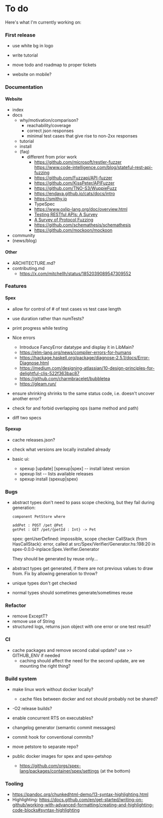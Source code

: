 # To do

Here's what I'm currently working on:

### First release

- use white bg in logo

- write tutorial

- move todo and roadmap to proper tickets

- website on mobile?

### Documentation

#### Website

+ index
+ docs
  - why/motivation/comparison?
    * reachability/coverage
    * correct json responses
    * minimal test cases that give rise to non-2xx responses
  - tutorial
  - install
  - (faq)
    * different from prior work
      - https://github.com/microsoft/restler-fuzzer
        https://www.code-intelligence.com/blog/stateful-rest-api-fuzzing
      - https://github.com/Fuzzapi/API-fuzzer
      - https://github.com/KissPeter/APIFuzzer
      - https://github.com/TNO-S3/WuppieFuzz
      - https://endava.github.io/cats/docs/intro
      - https://smithy.io
      - TypeSpec
      - https://www.oxlip-lang.org/doc/overview.html
      - [Testing RESTful APIs: A Survey](https://dl.acm.org/doi/10.1145/3617175)
      - [A Survey of Protocol Fuzzing](https://arxiv.org/abs/2401.01568)
      - https://github.com/schemathesis/schemathesis
      - https://github.com/mockoon/mockoon
+ community
+ (news/blog)

#### Other

- ARCHITECTURE.md?
- contributing.md
  + https://x.com/mitchellh/status/1852039089547309552

### Features

#### Spex

- allow for control of # of test cases vs test case length
- use duration rather than numTests?
- print progress while testing

- Nice errors
  + Introduce FancyError datatype and display it in LibMain?
  + https://elm-lang.org/news/compiler-errors-for-humans
  + https://hackage.haskell.org/package/diagnose-2.5.1/docs/Error-Diagnose.html
  + https://medium.com/designing-atlassian/10-design-principles-for-delightful-clis-522f363bac87
  + https://github.com/charmbracelet/bubbletea
  + https://gleam.run/

- ensure shrinking shrinks to the same status code, i.e. doesn't uncover
  another error?

- check for and forbid overlapping ops (same method and path)

- diff two specs

#### Spexup

- cache releases.json?

- check what versions are locally installed already

- basic ui:
  + spexup [update] [spexup|spex] -- install latest version
  + spexup list -- lists available releases
  + spexup install (spexup|spex) <version>

### Bugs

- abstract types don't need to pass scope checking, but they fail during generation:

    ```
    component PetStore where
    
    addPet : POST /pet @Pet
    getPet : GET /pet/{petId : Int} -> Pet
    ```

    spex: genUserDefined: impossible, scope checker
    CallStack (from HasCallStack):
      error, called at src/Spex/Verifier/Generator.hs:198:20 in spex-0.0.0-inplace:Spex.Verifier.Generator

  They should be generated by reuse only...

- abstract types get generated, if there are not previous values to draw from.
  Fix by allowing generation to throw?
- unique types don't get checked
- normal types should sometimes generate/sometimes reuse

### Refactor

- remove ExceptT?
- remove use of String
- structured logs, returns json object with one error or one test result?

### CI

- cache packages and remove second cabal update? use >> GITHUB_ENV if needed
  + caching should affect the need for the second update, are we mounting the right thing?

### Build system

- make linux work without docker locally?
  + cache files between docker and not should probably not be shared?

- -O2 release builds?
- enable concurrent RTS on executables?
- changelog generator (semantic commit messages)
- commit hook for conventional commits?
- move petstore to separate repo?
- public docker images for spex and spex-petshop
  + https://github.com/orgs/spex-lang/packages/container/spex/settings (at the bottom)

### Tooling

- https://pandoc.org/chunkedhtml-demo/13-syntax-highlighting.html
- Highlighting: https://docs.github.com/en/get-started/writing-on-github/working-with-advanced-formatting/creating-and-highlighting-code-blocks#syntax-highlighting
